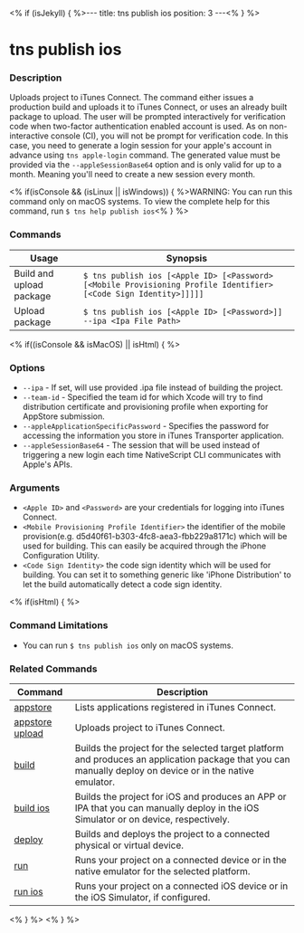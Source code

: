 <% if (isJekyll) { %>---
title: tns publish ios
position: 3
---<% } %>

# tns publish ios

### Description

Uploads project to iTunes Connect. The command either issues a production build and uploads it to iTunes Connect, or uses an already built package to upload.
The user will be prompted interactively for verification code when two-factor authentication enabled account is used. As on non-interactive console (CI), you will not be prompt for verification code. In this case, you need to generate a login session for your apple's account in advance using `tns apple-login` command. The generated value must be provided via the `--appleSessionBase64` option and is only valid for up to a month. Meaning you'll need to create a new session every month.

<% if(isConsole && (isLinux || isWindows)) { %>WARNING: You can run this command only on macOS systems. To view the complete help for this command, run `$ tns help publish ios`<% } %>

### Commands

Usage | Synopsis
---|---
Build and upload package | `$ tns publish ios [<Apple ID> [<Password> [<Mobile Provisioning Profile Identifier> [<Code Sign Identity>]]]]]`
Upload package | `$ tns publish ios [<Apple ID> [<Password>]] --ipa <Ipa File Path>`

<% if((isConsole && isMacOS) || isHtml) { %>

### Options

* `--ipa` - If set, will use provided .ipa file instead of building the project.
* `--team-id` - Specified the team id for which Xcode will try to find distribution certificate and provisioning profile when exporting for AppStore submission.
* `--appleApplicationSpecificPassword` - Specifies the password for accessing the information you store in iTunes Transporter application.
* `--appleSessionBase64` - The session that will be used instead of triggering a new login each time NativeScript CLI communicates with Apple's APIs.
 
### Arguments

* `<Apple ID>` and `<Password>` are your credentials for logging into iTunes Connect.
* `<Mobile Provisioning Profile Identifier>` the identifier of the mobile provision(e.g. d5d40f61-b303-4fc8-aea3-fbb229a8171c) which will be used for building. This can easily be acquired through the iPhone Configuration Utility.
* `<Code Sign Identity>` the code sign identity which will be used for building. You can set it to something generic like 'iPhone Distribution' to let the build automatically detect a code sign identity.

<% if(isHtml) { %>

### Command Limitations

* You can run `$ tns publish ios` only on macOS systems.

### Related Commands

Command | Description
----------|----------
[appstore](appstore.html) | Lists applications registered in iTunes Connect.
[appstore upload](appstore-upload.html) | Uploads project to iTunes Connect.
[build](../project/testing/build.html) | Builds the project for the selected target platform and produces an application package that you can manually deploy on device or in the native emulator.
[build ios](../project/testing/build-ios.html) | Builds the project for iOS and produces an APP or IPA that you can manually deploy in the iOS Simulator or on device, respectively.
[deploy](../project/testing/deploy.html) | Builds and deploys the project to a connected physical or virtual device.
[run](../project/testing/run.html) | Runs your project on a connected device or in the native emulator for the selected platform.
[run ios](../project/testing/run-ios.html) | Runs your project on a connected iOS device or in the iOS Simulator, if configured.
<% } %>
<% } %>